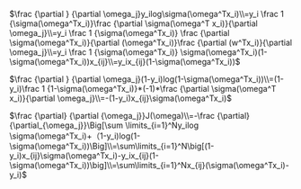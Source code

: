 





$\frac {\partial } {\partial \omega_j}y_ilog\sigma(\omega^Tx_i)\\=y_i \frac 1 {\sigma(\omega^Tx_i)}\frac {\partial \sigma(\omega^T x_i)}{\partial \omega_j}\\=y_i \frac 1 {\sigma(\omega^Tx_i)} \frac {\partial \sigma(\omega^Tx_i)}{\partial (\omega^Tx_i)}\frac {\partial (w^Tx_i)}{\partial \omega_j}\\=y_i \frac 1 {\sigma(\omega^Tx_i)} \sigma(\omega^Tx_i)(1-\sigma(\omega^Tx_i))x_{ij}\\=y_ix_{ij}(1-\sigma(\omega^Tx_i))$



$\frac {\partial } {\partial \omega_j}(1-y_i)log(1-\sigma(\omega^Tx_i))\\=(1-y_i)\frac 1 {1-\sigma(\omega^Tx_i)}*(-1)*\frac {\partial \sigma(\omega^T x_i)}{\partial \omega_j}\\=-(1-y_i)x_{ij}\sigma(\omega^Tx_i)$



$\frac {\partial} {\partial {\omega_j}}J(\omega)\\=-\frac {\partial} {\partial_{\omega_j}}\Big[\sum \limits_{i=1}^Ny_ilog \sigma(\omega^Tx_i)+（1-y_i)log(1-\sigma(\omega^Tx_i))\Big]\\=\sum\limits_{i=1}^N\big[(1-y_i)x_{ij}\sigma(\omega^Tx_i)-y_ix_{ij}(1-\sigma(\omega^Tx_i))\big]\\=\sum\limits_{i=1}^Nx_{ij}(\sigma(\omega^Tx_i)-y_i)$